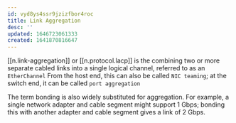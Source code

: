 ```yaml
---
id: vyd8ys4ssr9jzizfbor4roc
title: Link Aggregation
desc: ''
updated: 1646723061333
created: 1641870816647
---
```



[[n.link-aggregation]] or [[n.protocol.lacp]] is the combining two or more separate cabled links into a single logical channel, referred to as an `EtherChannel`
From the host end, this can also be called `NIC teaming`; at the switch end, it can be called `port aggregation`

The term bonding is also widely substituted for aggregation. 
For example, a single network adapter and cable segment might support 1 Gbps; 
bonding this with another adapter and cable segment gives a link of 2 Gbps.
